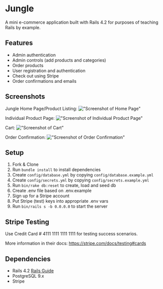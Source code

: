 # Jungle

A mini e-commerce application built with Rails 4.2 for purposes of teaching Rails by example.

## Features
- Admin authentication
- Admin controls (add products and categories)
- Order products
- User registration and authentication
- Check out using Stripe
- Order confirmations and emails

## Screenshots
Jungle Home Page/Product Listing:
!["Screenshot of Home Page"]()

Individual Product Page:
!["Screenshot of Individual Product Page"]()

Cart:
!["Screenshot of Cart"]()

Order Confirmation:
!["Screenshot of Order Confirmation"]()

## Setup

1. Fork & Clone
2. Run `bundle install` to install dependencies
3. Create `config/database.yml` by copying `config/database.example.yml`
4. Create `config/secrets.yml` by copying `config/secrets.example.yml`
5. Run `bin/rake db:reset` to create, load and seed db
6. Create .env file based on .env.example
7. Sign up for a Stripe account
8. Put Stripe (test) keys into appropriate .env vars
9. Run `bin/rails s -b 0.0.0.0` to start the server

## Stripe Testing

Use Credit Card # 4111 1111 1111 1111 for testing success scenarios.

More information in their docs: <https://stripe.com/docs/testing#cards>

## Dependencies

* Rails 4.2 [Rails Guide](http://guides.rubyonrails.org/v4.2/)
* PostgreSQL 9.x
* Stripe
